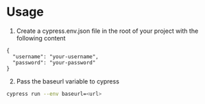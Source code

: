 # Usage

1. Create a cypress.env.json file in the root of your project with the following content

```
{
  "username": "your-username",
  "password": "your-password"
}
```

2. Pass the baseurl variable to cypress

```bash
cypress run --env baseurl=<url>
```
